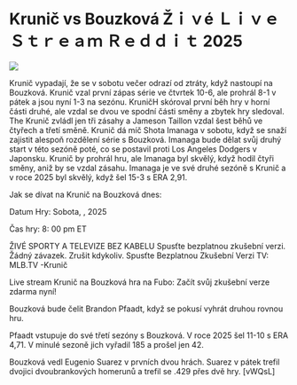 # Krunič vs Bouzková Žｉｖé Ｌｉｖｅ Ｓｔｒｅａｍ Ｒｅｄｄｉｔ 2025  
  
  
[![](https://i.imgur.com/qSNzIqt.png)](https://movie.rssnews.media/PPCERntZU.php)  
  
Krunič vypadají, že se v sobotu večer odrazí od ztráty, když nastoupí na Bouzková. Krunič vzal první zápas série ve čtvrtek 10-6, ale prohrál 8-1 v pátek a jsou nyní 1-3 na sezónu. KruničH skóroval první běh hry v horní části druhé, ale vzdal se dvou ve spodní části směny a zbytek hry sledoval. The Krunič zvládl jen tři zásahy a Jameson Taillon vzdal šest běhů ve čtyřech a třetí směně. Krunič dá míč Shota Imanaga v sobotu, když se snaží zajistit alespoň rozdělení série s Bouzková. Imanaga bude dělat svůj druhý start v této sezóně poté, co se postavil proti Los Angeles Dodgers v Japonsku. Krunič by prohrál hru, ale Imanaga byl skvělý, když hodil čtyři směny, aniž by se vzdal zásahu. Imanaga je ve své druhé sezóně s Krunič a v roce 2025 byl skvělý, když šel 15-3 s ERA 2,91.

Jak se dívat na Krunič na Bouzková dnes:

Datum Hry: Sobota, , 2025

Čas hry: 8: 00 pm ET

ŽIVÉ SPORTY A TELEVIZE BEZ KABELU
Spusťte bezplatnou zkušební verzi. Žádný závazek. Zrušit kdykoliv.
Spusťte Bezplatnou Zkušební Verzi
TV: MLB.TV -Krunič

Live stream Krunič na Bouzková hra na Fubo: Začít svůj zkušební verze zdarma nyní!

Bouzková bude čelit Brandon Pfaadt, když se pokusí vyhrát druhou rovnou hru.

Pfaadt vstupuje do své třetí sezóny s Bouzková. V roce 2025 šel 11-10 s ERA 4,71. V minulé sezoně jich vyřadil 185 a prošel jen 42.

Bouzková vedl Eugenio Suarez v prvních dvou hrách. Suarez v pátek trefil dvojici dvoubrankových homerunů a trefil se .429 přes dvě hry. [vWQsL]